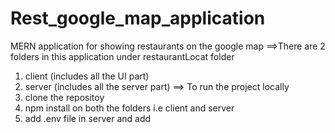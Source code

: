 # Rest_google_map_application
MERN application for showing restaurants on the google map
==>There are 2 folders in this application under restaurantLocat folder
  1. client (includes all the UI part)
  2. server (includes all the server part)
==> To run the project locally 
1. clone the repositoy
2. npm install on both the folders i.e client and server
3. add .env file in server and add 
